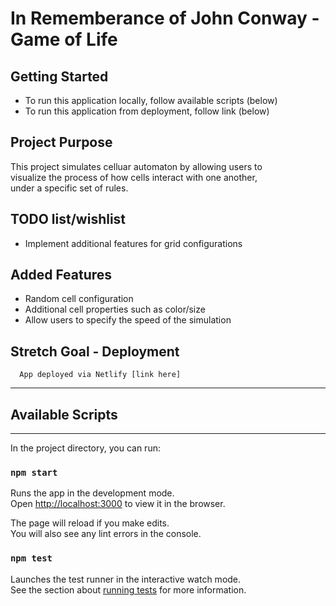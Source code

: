 # In Rememberance of John Conway - Game of Life

## Getting Started
- To run this application locally, follow available scripts (below)
- To run this application from deployment, follow link (below)

## Project Purpose
This project simulates celluar automaton by allowing users to <br /> 
visualize the process of how cells interact with one another, <br />
under a specific set of rules.


## TODO list/wishlist
- Implement additional features for grid configurations

## Added Features
- Random cell configuration
- Additional cell properties such as color/size
- Allow users to specify the speed of the simulation

## Stretch Goal - Deployment

```
  App deployed via Netlify [link here]
```

---
## Available Scripts
---

In the project directory, you can run:

### `npm start`

Runs the app in the development mode.<br />
Open [http://localhost:3000](http://localhost:3000) to view it in the browser.

The page will reload if you make edits.<br />
You will also see any lint errors in the console.

### `npm test`

Launches the test runner in the interactive watch mode.<br />
See the section about [running tests](https://facebook.github.io/create-react-app/docs/running-tests) for more information.
